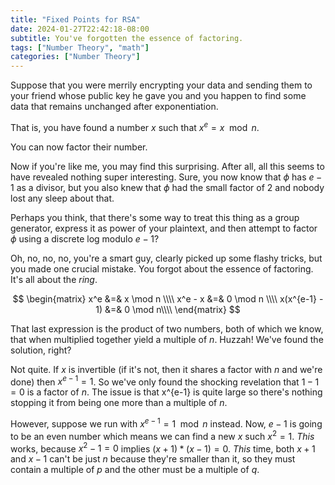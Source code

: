 ```yaml
---
title: "Fixed Points for RSA"
date: 2024-01-27T22:42:18-08:00
subtitle: You've forgotten the essence of factoring.
tags: ["Number Theory", "math"]
categories: ["Number Theory"]
---
```


Suppose that you were merrily encrypting your data and sending
them to your friend whose public key he gave you and you happen
to find some data that remains unchanged after exponentiation.

That is, you have found a number $x$ such that $x^e=x \mod n$.

You can now factor their number.

Now if you're like me, you may find this surprising.
After all, all this seems to have revealed nothing super interesting.
Sure, you now know that $\phi$ has $e-1$ as a divisor, but you also
knew that $\phi$ had the small factor of $2$ and nobody lost any sleep about that.

Perhaps you think, that there's some way to treat this thing as a group
generator, express it as power of your plaintext, and then attempt to factor
$\phi$ using a discrete log modulo $e-1$?

Oh, no, no, no, you're a smart guy, clearly picked up some flashy tricks,
but you made one crucial mistake. You forgot about the essence of factoring.
It's all about the *ring*.

$$
\begin{matrix}
x^e &=& x \mod n \\\\
x^e - x &=& 0 \mod n \\\\
x(x^{e-1} - 1) &=& 0 \mod n\\\\
\end{matrix}
$$

That last expression is the product of two numbers, both of which we know,
that when multiplied together yield a multiple of $n$. Huzzah! We've found
the solution, right?

Not quite. If $x$ is invertible (if it's not, then it shares a factor with $n$ and
we're done) then $x^{e-1} = 1$. So
we've only found the shocking revelation that $1-1=0$ is a factor of $n$. The
issue is that x^{e-1} is quite large so there's nothing stopping it from being
one more than a multiple of $n$.

However, suppose we run with $x^{e-1} = 1 \mod n$ instead. Now, $e-1$ is
going to be an even number which means we can find a new $x$ such $x^2=1$.
*This* works, because $x^2-1=0$ implies $(x+1)*(x-1)=0$. *This* time, both
$x+1$ and $x-1$ can't be just $n$ because they're smaller than it, so they
must contain a multiple of $p$ and the other must be a multiple of $q$.
